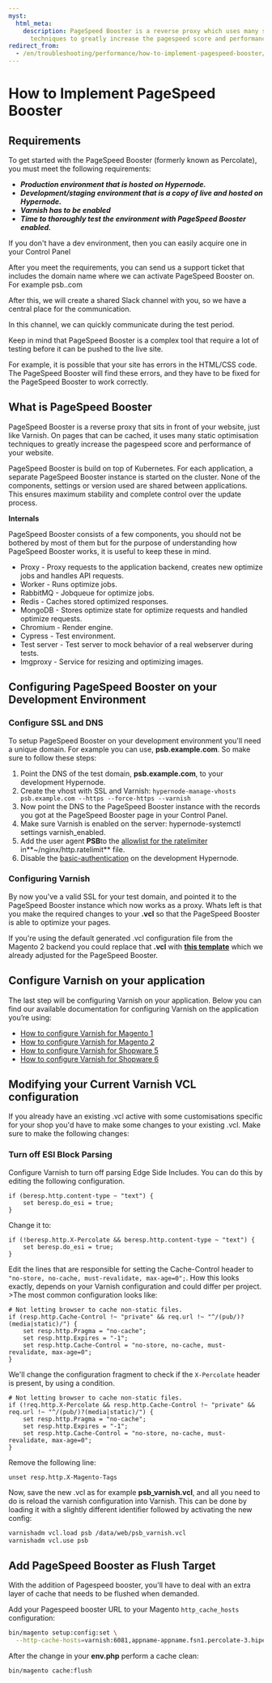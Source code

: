 ```yaml
---
myst:
  html_meta:
    description: PageSpeed Booster is a reverse proxy which uses many static optimisation
      techniques to greatly increase the pagespeed score and performance of your website.
redirect_from:
  - /en/troubleshooting/performance/how-to-implement-pagespeed-booster/
---
```


<!-- source: https://support.hypernode.com/en/troubleshooting/performance/how-to-implement-pagespeed-booster/ -->

# How to Implement PageSpeed Booster

## Requirements

To get started with the PageSpeed Booster (formerly known as Percolate), you must meet the following requirements:

- ***Production environment that is hosted on Hypernode.***
- ***Development/staging environment that is a copy of live and hosted on Hypernode.***
- ***Varnish has to be enabled***
- ***Time to thoroughly test the environment with PageSpeed Booster enabled.***

If you don't have a dev environment, then you can easily acquire one in your Control Panel

After you meet the requirements, you can send us a support ticket that includes the domain name where we can activate PageSpeed Booster on. For example psb.<yourdomainname>.com

After this, we will create a shared Slack channel with you, so we have a central place for the communication.

In this channel, we can quickly communicate during the test period.

Keep in mind that PageSpeed Booster is a complex tool that require a lot of testing before it can be pushed to the live site.

For example, it is possible that your site has errors in the HTML/CSS code. The PageSpeed Booster will find these errors, and they have to be fixed for the PageSpeed Booster to work correctly.

## What is PageSpeed Booster

PageSpeed Booster is a reverse proxy that sits in front of your website, just like Varnish. On pages that can be cached, it uses many static optimisation techniques to greatly increase the pagespeed score and performance of your website.

PageSpeed Booster is build on top of Kubernetes. For each application, a separate PageSpeed Booster instance is started on the cluster. None of the components, settings or version used are shared between applications. This ensures maximum stability and complete control over the update process.

**Internals**

PageSpeed Booster consists of a few components, you should not be bothered by most of them but for the purpose of understanding how PageSpeed Booster works, it is useful to keep these in mind.

- Proxy - Proxy requests to the application backend, creates new optimize jobs and handles API requests.
- Worker - Runs optimize jobs.
- RabbitMQ - Jobqueue for optimize jobs.
- Redis - Caches stored optimized responses.
- MongoDB - Stores optimize state for optimize requests and handled optimize requests.
- Chromium - Render engine.
- Cypress - Test environment.
- Test server - Test server to mock behavior of a real webserver during tests.
- Imgproxy - Service for resizing and optimizing images.

## Configuring PageSpeed Booster on your Development Environment

### Configure SSL and DNS

To setup PageSpeed Booster on your development environment you'll need a unique domain. For example you can use, **psb.example.com**. So make sure to follow these steps:

1. Point the DNS of the test domain, **psb.example.com**, to your development Hypernode.
1. Create the vhost with SSL and Varnish:
   `hypernode-manage-vhosts psb.example.com --https --force-https --varnish`
1. Now point the DNS to the PageSpeed Booster instance with the records you got at the PageSpeed Booster page in your Control Panel.
1. Make sure Varnish is enabled on the server: hypernode-systemctl settings varnish_enabled.
1. Add the user agent **PSB**to the [allowlist for the ratelimiter](https://support.hypernode.com/en/hypernode/nginx/how-to-resolve-rate-limited-requests-429-too-many-requests#Whitelisting-Additional-User-Agents) in\*\*~/nginx/http.ratelimit\*\* file.
1. Disable the [basic-authentication](https://support.hypernode.com/en/hypernode/nginx/basic-authentication-on-hypernode-development-plans#Disable-the-basic-authentication) on the development Hypernode.

### Configuring Varnish

By now you've a valid SSL for your test domain, and pointed it to the PageSpeed Booster instance which now works as a proxy. Whats left is that you make the required changes to your **.vcl** so that the PageSpeed Booster is able to optimize your pages.

If you're using the default generated .vcl configuration file from the Magento 2 backend you could replace that **.vcl** with **[this template](https://gist.github.com/hn-support/2478eb5ed8328553de813f524ae12f91)** which we already adjusted for the PageSpeed Booster.

## Configure Varnish on your application

The last step will be configuring Varnish on your application. Below you can find our available documentation for configuring Varnish on the application you’re using:

- [How to configure Varnish for Magento 1](https://support.hypernode.com/en/ecommerce/magento-1/how-to-configure-varnish-for-magento-1-x)
- [How to configure Varnish for Magento 2](https://support.hypernode.com/en/ecommerce/magento-2/how-to-configure-varnish-for-magento-2-x)
- [How to configure Varnish for Shopware 5](https://support.hypernode.com/en/support/solutions/articles/48001207016-how-to-configure-varnish-for-shopware-5)
- [How to configure Varnish for Shopware 6](https://support.hypernode.com/en/support/solutions/articles/48001200525-how-to-configure-varnish-for-shopware-6)

## Modifying your Current Varnish VCL configuration

If you already have an existing .vcl active with some customisations specific for your shop you'd have to make some changes to your existing .vcl. Make sure to make the following changes:

### Turn off ESI Block Parsing

Configure Varnish to turn off parsing Edge Side Includes. You can do this by editing the following configuration.

```vcl
if (beresp.http.content-type ~ "text") {
    set beresp.do_esi = true;
}
```

Change it to:

```vcl
if (!beresp.http.X-Percolate && beresp.http.content-type ~ "text") {
    set beresp.do_esi = true;
}
```

Edit the lines that are responsible for setting the Cache-Control header to `"no-store, no-cache, must-revalidate, max-age=0";`. How this looks exactly, depends on your Varnish configuration and could differ per project. >The most common configuration looks like:

```vcl
# Not letting browser to cache non-static files.
if (resp.http.Cache-Control !~ "private" && req.url !~ "^/(pub/)?(media|static)/") {
    set resp.http.Pragma = "no-cache";
    set resp.http.Expires = "-1";
    set resp.http.Cache-Control = "no-store, no-cache, must-revalidate, max-age=0";
}
```

We'll change the configuration fragment to check if the `X-Percolate` header is present, by using a condition.

```vcl
# Not letting browser to cache non-static files.
if (!req.http.X-Percolate && resp.http.Cache-Control !~ "private" && req.url !~ "^/(pub/)?(media|static)/") {
    set resp.http.Pragma = "no-cache";
    set resp.http.Expires = "-1";
    set resp.http.Cache-Control = "no-store, no-cache, must-revalidate, max-age=0";
}
```

Remove the following line:

```vcl
unset resp.http.X-Magento-Tags
```

Now, save the new .vcl as for example **psb_varnish.vcl**, and all you need to do is reload the varnish configuration into Varnish. This can be done by loading it with a slightly different identifier followed by activating the new config:

```bash
varnishadm vcl.load psb /data/web/psb_varnish.vcl
varnishadm vcl.use psb
```

## Add PageSpeed Booster as Flush Target

With the addition of Pagespeed booster, you'll have to deal with an extra layer of cache that needs to be flushed when demanded.

Add your Pagespeed booster URL to your Magento `http_cache_hosts` configuration:

```bash
bin/magento setup:config:set \
  --http-cache-hosts=varnish:6081,appname-appname.fsn1.percolate-3.hipex.cloud:80
```

After the change in your **env.php** perform a cache clean:

```bash
bin/magento cache:flush
```

